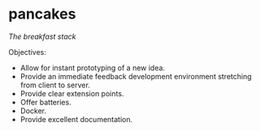 # pancakes

*The breakfast stack*

Objectives:

- Allow for instant prototyping of a new idea.
- Provide an immediate feedback development environment stretching from client
  to server.
- Provide clear extension points.
- Offer batteries.
- Docker.
- Provide excellent documentation.
